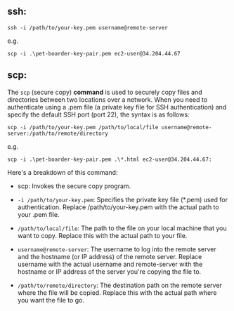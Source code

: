 ## ssh:

```text
ssh -i /path/to/your-key.pem username@remote-server
```

e.g.

```text
scp -i .\pet-boarder-key-pair.pem ec2-user@34.204.44.67
```

## scp:

The `scp` (secure copy) **command** is used to securely copy files and directories between two locations over a network. When you need to authenticate using a .pem file (a private key file for SSH authentication) and specify the default SSH port (port 22), the syntax is as follows:

```text
scp -i /path/to/your-key.pem /path/to/local/file username@remote-server:/path/to/remote/directory
```

e.g.

```text
scp -i .\pet-boarder-key-pair.pem .\*.html ec2-user@34.204.44.67:
```

Here's a breakdown of this command:

* scp: Invokes the secure copy program.

* `-i /path/to/your-key.pem`: Specifies the private key file (*.pem) used for authentication. Replace /path/to/your-key.pem with the actual path to your .pem file.

* `/path/to/local/file`: The path to the file on your local machine that you want to copy. Replace this with the actual path to your file.

* `username@remote-server`: The username to log into the remote server and the hostname (or IP address) of the remote server. Replace username with the actual username and remote-server with the hostname or IP address of the server you're copying the file to.

* `/path/to/remote/directory`: The destination path on the remote server where the file will be copied. Replace this with the actual path where you want the file to go.